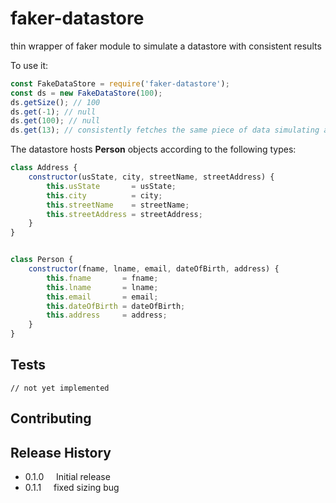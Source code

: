 # faker-datastore
thin wrapper of faker module to simulate a datastore with consistent results

To use it:

```javascript
const FakeDataStore = require('faker-datastore');
const ds = new FakeDataStore(100);
ds.getSize(); // 100
ds.get(-1); // null
ds.get(100); // null
ds.get(13); // consistently fetches the same piece of data simulating a datastore
```

The datastore hosts **Person** objects according to the following types:

```javascript
class Address {
    constructor(usState, city, streetName, streetAddress) {
        this.usState       = usState;
        this.city          = city;
        this.streetName    = streetName;
        this.streetAddress = streetAddress;
    }
}


class Person {
    constructor(fname, lname, email, dateOfBirth, address) {
        this.fname       = fname;
        this.lname       = lname;
        this.email       = email;
        this.dateOfBirth = dateOfBirth;
        this.address     = address;
    }
}
```




## Tests

    // not yet implemented

## Contributing



## Release History

* 0.1.0 &nbsp;&nbsp;&nbsp; Initial release
* 0.1.1 &nbsp;&nbsp;&nbsp; fixed sizing bug
